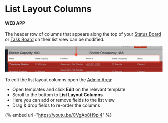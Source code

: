 # List Layout Columns

#### WEB APP

The header row of columns that appears along the top of your [Status Board](../../status-boards/) or [Task Board](../../task-boards/) on their list view can be modified.

![](../../../.gitbook/assets/list-layout-columns.png)

To edit the list layout columns open the [Admin Area](../):

* Open templates and click **Edit** on the relevant template
* Scroll to the bottom to **List Layout Columns**
* Here you can add or remove fields to the list view
* Drag & drop fields to re-order the columns

{% embed url="https://youtu.be/CVgAp8H9pl4" %}



  


